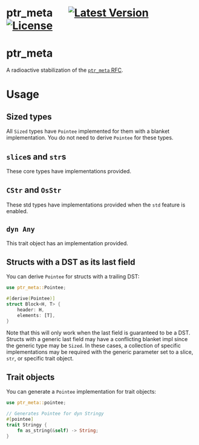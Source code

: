 # ptr_meta &emsp; [![Latest Version]][crates.io] [![License]][license path]

[Latest Version]: https://img.shields.io/crates/v/ptr_meta.svg
[crates.io]: https://crates.io/crates/ptr_meta
[License]: https://img.shields.io/badge/license-MIT-blue.svg
[license path]: https://github.com/djkoloski/ptr_meta/blob/master/LICENSE

# ptr_meta

A radioactive stabilization of the [`ptr_meta` RFC][rfc].

[rfc]: https://rust-lang.github.io/rfcs/2580-ptr-meta.html

# Usage

## Sized types

All `Sized` types have `Pointee` implemented for them with a blanket
implementation. You do not need to derive `Pointee` for these types.

## `slice`s and `str`s

These core types have implementations provided.

## `CStr` and `OsStr`

These std types have implementations provided when the `std` feature is
enabled.

## `dyn Any`

This trait object has an implementation provided.

## Structs with a DST as its last field

You can derive `Pointee` for structs with a trailing DST:

```rust
use ptr_meta::Pointee;

#[derive(Pointee)]
struct Block<H, T> {
    header: H,
    elements: [T],
}
```

Note that this will only work when the last field is guaranteed to be a DST.
Structs with a generic last field may have a conflicting blanket impl since
the generic type may be `Sized`. In these cases, a collection of specific
implementations may be required with the generic parameter set to a slice,
`str`, or specific trait object.

## Trait objects

You can generate a `Pointee` implementation for trait objects:

```rust
use ptr_meta::pointee;

// Generates Pointee for dyn Stringy
#[pointee]
trait Stringy {
    fn as_string(&self) -> String;
}
```
